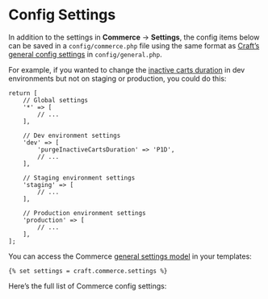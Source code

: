 # Config Settings

In addition to the settings in **Commerce** → **Settings**, the config items below can be saved in a `config/commerce.php` file using the same format as [Craft’s general config settings](/4.x/config/config-settings.md) in `config/general.php`.

For example, if you wanted to change the [inactive carts duration](#purgeinactivecartsduration) in dev environments but not on staging or production, you could do this:

```php{9}
return [
    // Global settings
    '*' => [
        // ...
    ],

    // Dev environment settings
    'dev' => [
        'purgeInactiveCartsDuration' => 'P1D',
        // ...
    ],

    // Staging environment settings
    'staging' => [
        // ...
    ],

    // Production environment settings
    'production' => [
        // ...
    ],
];
```

You can access the Commerce [general settings model](commerce4:craft\commerce\models\Settings) in your templates:

```twig
{% set settings = craft.commerce.settings %}
```

Here’s the full list of Commerce config settings:

<!-- BEGIN SETTINGS -->


<!-- END SETTINGS -->
